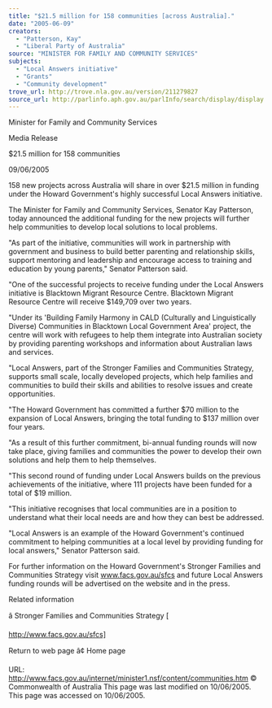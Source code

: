 ```yaml
---
title: "$21.5 million for 158 communities [across Australia]."
date: "2005-06-09"
creators:
  - "Patterson, Kay"
  - "Liberal Party of Australia"
source: "MINISTER FOR FAMILY AND COMMUNITY SERVICES"
subjects:
  - "Local Answers initiative"
  - "Grants"
  - "Community development"
trove_url: http://trove.nla.gov.au/version/211279827
source_url: http://parlinfo.aph.gov.au/parlInfo/search/display/display.w3p;query=Id%3A%22media/pressrel/H7BG6%22
---
```


 

 Minister for Family and Community Services

 Media Release

 $21.5 million for 158 communities

 09/06/2005

 158 new projects across Australia will share in over $21.5 million in funding  under the Howard Government's highly successful Local Answers initiative. 

 The Minister for Family and Community Services, Senator Kay Patterson, today  announced the additional funding for the new projects will further help  communities to develop local solutions to local problems. 

 "As part of the initiative, communities will work in partnership with government  and business to build better parenting and relationship skills, support mentoring  and leadership and encourage access to training and education by young  parents," Senator Patterson said.

 "One of the successful projects to receive funding under the Local Answers  initiative is Blacktown Migrant Resource Centre. Blacktown Migrant Resource  Centre will receive $149,709 over two years.

 "Under its 'Building Family Harmony in CALD (Culturally and Linguistically  Diverse) Communities in Blacktown Local Government Area' project, the centre  will work with refugees to help them integrate into Australian society by  providing parenting workshops and information about Australian laws and  services.

 "Local Answers, part of the Stronger Families and Communities Strategy,  supports small scale, locally developed projects, which help families and  communities to build their skills and abilities to resolve issues and create  opportunities.

 "The Howard Government has committed a further $70 million to the expansion  of Local Answers, bringing the total funding to $137 million over four years. 

 "As a result of this further commitment, bi-annual funding rounds will now take  place, giving families and communities the power to develop their own solutions  and help them to help themselves.

 "This second round of funding under Local Answers builds on the previous  achievements of the initiative, where 111 projects have been funded for a total  of $19 million.

 "This initiative recognises that local communities are in a position to understand  what their local needs are and how they can best be addressed. 

 "Local Answers is an example of the Howard Government's continued  commitment to helping communities at a local level by providing funding for  local answers," Senator Patterson said. 

 For further information on the Howard Government's Stronger Families and  Communities Strategy visit www.facs.gov.au/sfcs and future Local Answers  funding rounds will be advertised on the website and in the press. 

 Related information

 â     Stronger Families and Communities Strategy [ 

 http://www.facs.gov.au/sfcs]

 Return to web page â¢ Home page

 URL: http://www.facs.gov.au/internet/minister1.nsf/content/communities.htm © Commonwealth of Australia This page was last modified on 10/06/2005. This page was accessed on 10/06/2005.

